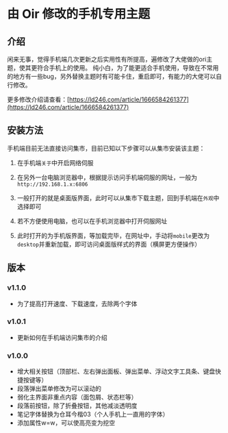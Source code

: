 # 由 Oir 修改的手机专用主题

## 介绍
闲来无事，觉得手机端几次更新之后实用性有所提高，遍修改了大佬做的ori主题，使其更符合手机上的使用。
纯小白，为了能更适合手机使用，导致在不常用的地方有一些bug，另外替换主题时有可能卡住，重启即可，有能力的大佬可以自行修改。

更多修改介绍请查看：[https://ld246.com/article/1666584261377](https://ld246.com/article/1666584261377)

## 安装方法

手机端目前无法直接访问集市，目前已知以下步骤可以从集市安装该主题：

1. 在手机端`关于`中开启网络伺服

2. 在另外一台电脑浏览器中，根据提示访问手机端伺服的网址，一般为`http://192.168.1.x:6806`

3. 一般打开的就是桌面版界面，此时可以从集市下载主题，回到手机端在`外观`中选择即可

4. 若不方便使用电脑，也可以在手机浏览器中打开伺服网址

5. 此时打开的为手机版界面，等加载完毕，在网址中，手动将`mobile`更改为`desktop`并重新加载，即可访问桌面版样式的界面（横屏更方便操作）

## 版本

### v1.1.0

- 为了提高打开速度、下载速度，去除两个字体

### v1.0.1

- 更新如何在手机端访问集市的介绍

### v1.0.0
- 增大相关按钮（顶部栏、左右弹出面板、弹出菜单、浮动文字工具条、键盘快捷按键等）
- 段落弹出菜单修改为可以滚动的
- 弱化主界面非重点内容（面包屑、状态栏等）
- 段落前按钮，除了折叠按钮，其他减淡透明度
- 笔记字体替换为仓耳今楷03（个人手机上一直用的字体）
- 添加属性w=w，可以使高亮变为挖空

